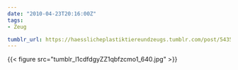 ```yaml
---
date: "2010-04-23T20:16:00Z"
tags:
- Zeug

tumblr_url: https://haesslicheplastiktiereundzeugs.tumblr.com/post/543581947
---
```

{{< figure src="tumblr_l1cdfdgyZZ1qbfzcmo1_640.jpg" >}}
